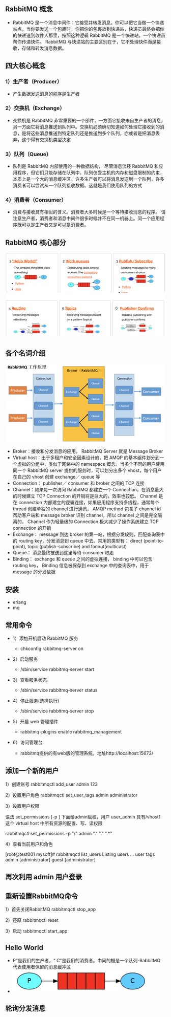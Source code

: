 ## RabbitMQ 概念
+ RabbitMQ 是一个消息中间件：它接受并转发消息。你可以把它当做一个快递站点，当你要发送一个包裹时，你把你的包裹放到快递站，快递员最终会把你的快递送到收件人那里，按照这种逻辑 RabbitMQ 是一个快递站，一个快递员帮你传递快件。 RabbitMQ 与快递站的主要区别在于，它不处理快件而是接收，存储和转发消息数据。

## 四大核心概念

### 1）生产者（Producer）

+ 产生数据发送消息的程序是生产者

### 2）交换机（Exchange）

+ 交换机是 RabbitMQ 非常重要的一个部件，一方面它接收来自生产者的消息，另一方面它将消息推送到队列中。交换机必须确切知道如何处理它接收到的消息，是将这些消息推送到特定队列还是推送到多个队列，亦或者是把消息丢弃，这个得有交换机类型决定

### 3）队列（Queue）

+ 队列是 RabbitMQ 内部使用的一种数据结构， 尽管消息流经 RabbitMQ 和应用程序，但它们只能存储在队列中。队列仅受主机的内存和磁盘限制的约束，本质上是一个大的消息缓冲区。许多生产者可以将消息发送到一个队列，许多消费者可以尝试从一个队列接收数据。这就是我们使用队列的方式

### 4）消费者（Consumer）

+ 消费与接收具有相似的含义。消费者大多时候是一个等待接收消息的程序。 请注意生产者，消费者和消息中间件很多时候并不在同一机器上。同一个应用程序既可以是生产者又是可以是消费者。

## RabbitMQ 核心部分
![1](./img/1.png )


## 各个名词介绍
![2](./img/2.png )
+ Broker：接收和分发消息的应用， RabbitMQ Server 就是 Message Broker
+ Virtual host：出于多租户和安全因素设计的，把 AMQP 的基本组件划分到一个虚拟的分组中，类似于网络中的 namespace 概念。当多个不同的用户使用同一个 RabbitMQ server 提供的服务时，可以划分出多个 vhost，每个用户在自己的 vhost 创建 exchange／ queue 等
+ Connection： publisher／ consumer 和 broker 之间的 TCP 连接
+ Channel：如果每一次访问 RabbitMQ 都建立一个 Connection，在消息量大的时候建立 TCP Connection 的开销将是巨大的，效率也较低。 Channel 是在 connection 内部建立的逻辑连接，如果应用程序支持多线程，通常每个 thread 创建单独的 channel 进行通讯， AMQP method 包含了 channel id 帮助客户端和 message broker 识别 channel，所以 channel 之间是完全隔离的。 Channel 作为轻量级的 Connection 极大减少了操作系统建立 TCP connection 的开销
+ Exchange： message 到达 broker 的第一站，根据分发规则，匹配查询表中的 routing key，分发消息到 queue 中去。常用的类型有： direct (point-to-point), topic (publish-subscribe) and fanout(multicast)
+ Queue： 消息最终被送到这里等待 consumer 取走
+ Binding： exchange 和 queue 之间的虚拟连接， binding 中可以包含 routing key， Binding 信息被保存到 exchange 中的查询表中，用于 message 的分发依据


## 安装
+ erlang
+ mq

## 常用命令

+ 1）添加开机启动 RabbitMQ 服务 
  + chkconfig rabbitmq-server on
  
+ 2）启动服务 
  + /sbin/service rabbitmq-server start

+ 3）查看服务状态 
  + /sbin/service rabbitmq-server status

+ 4）停止服务(选择执行)
  + /sbin/service rabbitmq-server stop

+ 5）开启 web 管理插件 
  + rabbitmq-plugins enable rabbitmq_management

+ 6）访问管理台
  + rabbitmq提供的有web版的管理系统，地址http://localhost:15672/

## 添加一个新的用户

1）创建账号
rabbitmqctl add_user admin 123

2）设置用户角色
rabbitmqctl set_user_tags admin administrator

3）设置用户权限

语法
set_permissions [-p <vhostpath>] <user> <conf> <write> <read>
下面给admin赋权，用户 user_admin 具有/vhost1 这个 virtual host 中所有资源的配置、写、读权限

rabbitmqctl set_permissions -p "/" admin "." "." ".*"

4）查看当前用户和角色

[root@test001 mysoft]# rabbitmqctl list_users
Listing users ...
user    tags
admin    [administrator]
guest    [administrator]

## 再次利用 admin 用户登录


## 重新设置RabbitMQ命令

1）首先关闭RabbitMQ
rabbitmqctl stop_app

2）还原
rabbitmqctl reset

3）启动
rabbitmqctl start_app


## Hello World
+ P”是我们的生产者，“ C”是我们的消费者。中间的框是一个队列-RabbitMQ 代表使用者保留的消息缓冲区
+ ![3](./img/3.png )

##  轮询分发消息
